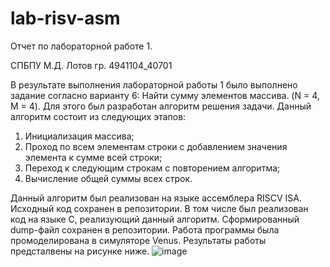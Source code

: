 # lab-risv-asm
Отчет по лабораторной работе 1. 

СПБПУ М.Д. Лотов гр. 4941104_40701

В результате выполнения лабораторной работы 1 было выполнено задание согласно варианту 6: Найти сумму элементов массива. (N = 4, M = 4).
Для этого был разработан алгоритм решения задачи. 
Данный алгоритм состоит из следующих этапов:
1. Инициализация массива;
2. Проход по всем элементам строки с добавлением значения элемента к сумме всей строки;
3. Переход к следующим строкам с повторением алгоритма;
4. Вычисление общей суммы всех строк.

Данный алгоритм был реализован на языке ассемблера RISCV ISA. Исходный код сохранен в репозитории.
В том числе был реализован код на языке С, реализующий данный алгоритм. Сформированный dump-файл сохранен в репозитории.
Работа программы была промоделирована в симуляторе Venus. Результаты работы предсталвены на рисунке ниже.
![image](https://github.com/user-attachments/assets/1642f8ce-8630-4d31-8844-d91ad8577f3a)

